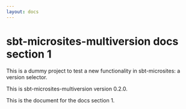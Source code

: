 ```yaml
---
layout: docs
---
```


# sbt-microsites-multiversion docs section 1

This is a dummy project to test a new functionality in sbt-microsites: a version selector.

This is sbt-microsites-multiversion version 0.2.0.

This is the document for the docs section 1.
